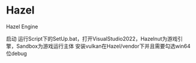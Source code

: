 # Hazel
Hazel Engine

启动
运行Script下的SetUp.bat，打开VisualStudio2022，Hazelnut为游戏引擎，Sandbox为游戏运行主体
安装vulkan在Hazel/vendor下并且需要勾选win64位debug
